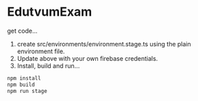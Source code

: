 # EdutvumExam

<!-- Disabling for now, since TravisCI is failing for some reason.

[![Build Status](https://travis-ci.org/Tattvum/edutvum-exam.svg?branch=master)](https://travis-ci.org/Tattvum/edutvum-exam)

[![Coverage Status](https://coveralls.io/repos/github/Tattvum/edutvum-exam/badge.svg?branch=master)](https://coveralls.io/github/Tattvum/edutvum-exam?branch=master)

-->

get code...

1. create src/environments/environment.stage.ts using the plain environment file.
2. Update above with your own firebase credentials.
3. Install, build and run...
```sh
npm install
npm build 
npm run stage
```

<!-- 
[Library support in Angular CLI 6](https://github.com/angular/angular-cli/wiki/stories-create-library)

[How to build a library for Angular apps?](https://medium.com/@tomsu/how-to-build-a-library-for-angular-apps-4f9b38b0ed11)

[The Angular Library Series - Creating a Library with the Angular CLI](https://blog.angularindepth.com/creating-a-library-in-angular-6-87799552e7e5)

 -->